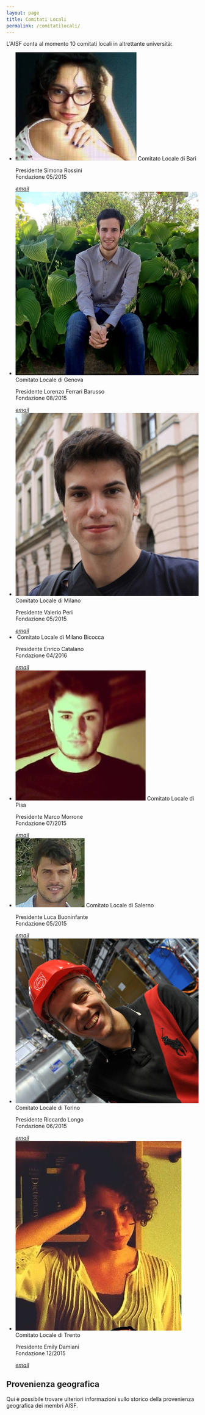 ```yaml
---
layout: page
title: Comitati Locali
permalink: /comitatilocali/
---
```


L'AISF conta al momento 10 comitati locali in altrettante università:

<ul class="collection">
  <li class="collection-item avatar">
    <img src="/img/presidenti/bari_simona-rossini.jpg" alt="" class="circle">
    <span class="title">Comitato Locale di Bari</span>
    <p>Presidente Simona Rossini <br>
      Fondazione 05/2015
    </p>
    <a href="mailto:bari@ai-sf.it" class="secondary-content"><i class="material-icons">email</i></a>
  </li>
  <li class="collection-item avatar">
    <img src="/img/presidenti/genova_lorenzo-ferrari-barusso.jpg" alt="" class="circle">
    <span class="title">Comitato Locale di Genova</span>
    <p>Presidente Lorenzo Ferrari Barusso <br>
      Fondazione 08/2015
    </p>
    <a href="mailto:genova@ai-sf.it" class="secondary-content"><i class="material-icons">email</i></a>
  </li>
  <li class="collection-item avatar">
    <img src="/img/presidenti/milano_valerio-peri.jpg" alt="" class="circle">
    <span class="title">Comitato Locale di Milano</span>
    <p>Presidente Valerio Peri <br>
      Fondazione 05/2015
    </p>
    <a href="mailto:milano@ai-sf.it" class="secondary-content"><i class="material-icons">email</i></a>
  </li>
  <li class="collection-item avatar">
    <img src="/img/presidenti/milanobicocca_enrico-catalano.jpg" alt="" class="circle">
    <span class="title">Comitato Locale di Milano Bicocca</span>
    <p>Presidente Enrico Catalano <br>
      Fondazione 04/2016
    </p>
    <a href="milano.bicocca@ai-sf.it" class="secondary-content"><i class="material-icons">email</i></a>
  </li>
  <li class="collection-item avatar">
    <img src="/img/presidenti/pisa_marco-morrone.jpg" alt="" class="circle">
    <span class="title">Comitato Locale di Pisa</span>
    <p>Presidente Marco Morrone <br>
      Fondazione 07/2015
    </p>
    <a href="mailto:pisa@ai-sf.it" class="secondary-content"><i class="material-icons">email</i></a>
  </li>
  <li class="collection-item avatar">
    <img src="/img/presidenti/salerno_luca-buoninfante.jpg" alt="" class="circle">
    <span class="title">Comitato Locale di Salerno</span>
    <p>Presidente Luca Buoninfante <br>
      Fondazione 05/2015
    </p>
    <a href="mailto:salerno@ai-sf.it" class="secondary-content"><i class="material-icons">email</i></a>
  </li>
  <li class="collection-item avatar">
    <img src="/img/presidenti/torino_riccardo-longo.jpg" alt="" class="circle">
    <span class="title">Comitato Locale di Torino</span>
    <p>Presidente Riccardo Longo <br>
      Fondazione 06/2015
    </p>
    <a href="mailto:torino@ai-sf.it" class="secondary-content"><i class="material-icons">email</i></a>
  </li>
  <li class="collection-item avatar">
    <img src="/img/presidenti/trento_emily-damiani.jpg" alt="" class="circle">
    <span class="title">Comitato Locale di Trento</span>
    <p>Presidente Emily Damiani <br>
      Fondazione 12/2015
    </p>
    <a href="mailto:trento@ai-sf.it" class="secondary-content"><i class="material-icons">email</i></a>
  </li>
</ul>

## Provenienza geografica

Qui è possibile trovare ulteriori informazioni sullo storico della provenienza geografica dei membri AISF.
